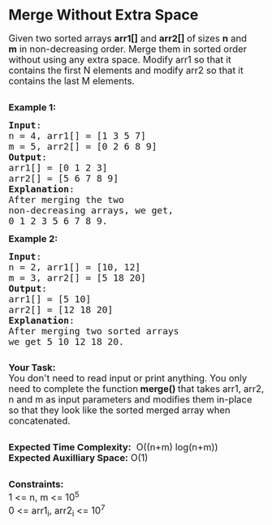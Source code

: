Merge Without Extra Space
===

<div class="problems_problem_content__Xm_eO"><p><span style="font-size:18px">Given two sorted arrays <strong>arr1[]</strong> and <strong>arr2[] </strong>of<strong>&nbsp;</strong>sizes <strong>n</strong>&nbsp;and <strong>m</strong>&nbsp;in non-decreasing order. Merge them in sorted order without using any extra space. Modify arr1 so that it contains the first N elements and modify arr2 so that it contains the last M elements. </span><br>
&nbsp;</p>

<p><span style="font-size:18px"><strong>Example 1:</strong></span></p>

<pre><span style="font-size:18px"><strong>Input</strong>: 
n = 4, arr1[] = [1 3 5 7] 
m = 5, arr2[] = [0 2 6 8 9]
<strong>Output</strong>: 
arr1[] = [0 1 2 3]
arr2[] = [5 6 7 8 9]
<strong>Explanation</strong>:
After merging the two 
non-decreasing arrays, we get, 
0 1 2 3 5 6 7 8 9.</span></pre>

<p><span style="font-size:18px"><strong>Example 2:</strong></span></p>

<pre><span style="font-size:18px"><strong>Input</strong>: 
n = 2, arr1[] = [10, 12] 
m = 3, arr2[] = [5 18 20]
<strong>Output</strong>: 
arr1[] = [5 10]
arr2[] = [12 18 20]
<strong>Explanation</strong>:
After merging two sorted arrays 
we get 5 10 12 18 20.</span>

</pre>

<p><strong><span style="font-size:18px">Your Task:</span></strong><br>
<span style="font-size:18px">You don't need to read input or print anything.&nbsp;You only need to complete the function<strong> merge()&nbsp;</strong>that takes arr1, arr2, n&nbsp;and m&nbsp;as input parameters and modifies them in-place so that they look like the sorted merged array when concatenated.</span><br>
&nbsp;</p>

<p><span style="font-size:18px"><strong>Expected Time Complexity:</strong> &nbsp;O((n+m) log(n+m))<br>
<strong>Expected Auxilliary Space:</strong> O(1)</span><br>
&nbsp;</p>

<p><span style="font-size:18px"><strong>Constraints:</strong></span><br>
<span style="font-size:18px">1 &lt;= n, m&nbsp;&lt;= 10<sup>5</sup><br>
0 &lt;= arr1<sub>i</sub>, arr2<sub>i</sub>&nbsp;&lt;= 10<sup>7</sup></span></p>
</div>